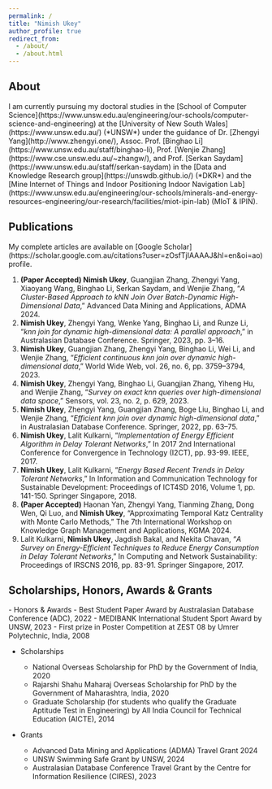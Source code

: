 ```yaml
---
permalink: /
title: "Nimish Ukey"
author_profile: true
redirect_from: 
  - /about/
  - /about.html
---
```


<h2 id="biography"> About </h2>
I am currently pursuing my doctoral studies in the [School of Computer Science](https://www.unsw.edu.au/engineering/our-schools/computer-science-and-engineering) at the [University of New South Wales](https://www.unsw.edu.au/) (*UNSW*) under the guidance of Dr. [Zhengyi Yang](http://www.zhengyi.one/), Assoc. Prof. [Binghao Li](https://www.unsw.edu.au/staff/binghao-li), Prof. [Wenjie Zhang](https://www.cse.unsw.edu.au/~zhangw/), and Prof. [Serkan Saydam](https://www.unsw.edu.au/staff/serkan-saydam) in the [Data and Knowledge Research group](https://unswdb.github.io/) (*DKR*) and the [Mine Internet of Things and Indoor Positioning Indoor Navigation Lab](https://www.unsw.edu.au/engineering/our-schools/minerals-and-energy-resources-engineering/our-research/facilities/miot-ipin-lab) (MIoT & IPIN).

<h2 id="publications"> Publications </h2>
My complete articles are available on [Google Scholar](https://scholar.google.com.au/citations?user=zOsfTjIAAAAJ&hl=en&oi=ao) profile.

1. **(Paper Accepted) Nimish Ukey**, Guangjian Zhang, Zhengyi Yang, Xiaoyang Wang, Binghao Li, Serkan Saydam, and Wenjie Zhang, “*A Cluster-Based Approach to kNN Join Over Batch-Dynamic High-Dimensional Data*,” Advanced Data Mining and Applications, ADMA 2024.
2. **Nimish Ukey**, Zhengyi Yang, Wenke Yang, Binghao Li, and Runze Li, “*knn join for dynamic high-dimensional data: A parallel approach*,” in Australasian Database Conference. Springer, 2023, pp. 3–16.
3. **Nimish Ukey**, Guangjian Zhang, Zhengyi Yang, Binghao Li, Wei Li, and Wenjie Zhang, “*Efficient continuous knn join over dynamic high-dimensional data*,” World Wide Web, vol. 26, no. 6, pp. 3759–3794, 2023.
4. **Nimish Ukey**, Zhengyi Yang, Binghao Li, Guangjian Zhang, Yiheng Hu, and Wenjie Zhang, “*Survey on exact knn queries over high-dimensional data space*,” Sensors, vol. 23, no. 2, p. 629, 2023.
5. **Nimish Ukey**, Zhengyi Yang, Guangjian Zhang, Boge Liu, Binghao Li, and Wenjie Zhang, “*Efficient knn join over dynamic high-dimensional data*,” in Australasian Database Conference. Springer, 2022, pp. 63–75.
6. **Nimish Ukey**, Lalit Kulkarni, “*Implementation of Energy Efficient Algorithm in Delay Tolerant Networks*,” In 2017 2nd International Conference for Convergence in Technology (I2CT), pp. 93-99. IEEE, 2017.
7. **Nimish Ukey**, Lalit Kulkarni, “*Energy Based Recent Trends in Delay Tolerant Networks*,” In Information and Communication Technology for Sustainable Development: Proceedings of ICT4SD 2016, Volume 1, pp. 141-150. Springer Singapore, 2018.
8. **(Paper Accepted)** Haonan Yan, Zhengyi Yang, Tianming Zhang, Dong Wen, Qi Luo, and **Nimish Ukey**, “Approximating Temporal Katz Centrality with Monte Carlo Methods,” The 7th International Workshop on Knowledge Graph Management and Applications, KGMA 2024.
9. Lalit Kulkarni, **Nimish Ukey**, Jagdish Bakal, and Nekita Chavan, “*A Survey on Energy-Efficient Techniques to Reduce Energy Consumption in Delay Tolerant Networks*,” In Computing and Network Sustainability: Proceedings of IRSCNS 2016, pp. 83-91. Springer Singapore, 2017.

<h2 id= "awards"> Scholarships, Honors, Awards & Grants </h2>
- Honors & Awards
  - Best Student Paper Award by Australasian Database Conference (ADC), 2022
  - MEDIBANK International Student Sport Award by UNSW, 2023
  - First prize in Poster Competition at ZEST 08 by Umrer Polytechnic, India, 2008
  
- Scholarships
  - National Overseas Scholarship for PhD by the Government of India, 2020
  - Rajarshi Shahu Maharaj Overseas Scholarship for PhD by the Government of Maharashtra, India, 2020
  - Graduate Scholarship (for students who qualify the Graduate Aptitude Test in Engineering) by All India Council for Technical Education (AICTE), 2014

- Grants
  - Advanced Data Mining and Applications (ADMA) Travel Grant 2024  
  - UNSW Swimming Safe Grant by UNSW, 2024
  - Australasian Database Conference Travel Grant by the Centre for Information Resilience (CIRES), 2023
